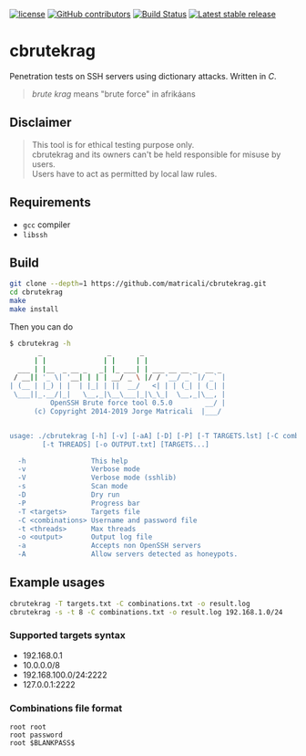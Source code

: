 [![license](https://img.shields.io/github/license/matricali/cbrutekrag.svg)](https://matricali.mit-license.org/2014) [![GitHub contributors](https://img.shields.io/github/contributors/matricali/cbrutekrag.svg)](https://github.com/matricali/cbrutekrag/graphs/contributors) [![Build Status](https://travis-ci.org/matricali/cbrutekrag.svg?branch=master)](https://travis-ci.org/matricali/cbrutekrag) [![Latest stable release](https://img.shields.io/badge/dynamic/json.svg?label=stable&url=https%3A%2F%2Fapi.github.com%2Frepos%2Fmatricali%2Fcbrutekrag%2Freleases%2Flatest&query=%24.name&colorB=blue)](https://github.com/matricali/cbrutekrag/releases/latest)

# cbrutekrag
Penetration tests on SSH servers using dictionary attacks. Written in _C_.

> _brute krag_ means "brute force" in afrikáans

## Disclaimer
>This tool is for ethical testing purpose only.   
>cbrutekrag and its owners can't be held responsible for misuse by users.   
>Users have to act as permitted by local law rules.

## Requirements
* `gcc` compiler
* `libssh`

## Build
```bash
git clone --depth=1 https://github.com/matricali/cbrutekrag.git
cd cbrutekrag
make
make install
```
Then you can do
```bash
$ cbrutekrag -h
       _                _       _
      | |              | |     | |
  ___ | |__  _ __ _   _| |_ ___| | ___ __ __ _  __ _
 / __|| '_ \| '__| | | | __/ _ \ |/ / '__/ _` |/ _` |
| (__ | |_) | |  | |_| | ||  __/   <| | | (_| | (_| |
 \___||_.__/|_|   \__,_|\__\___|_|\_\_|  \__,_|\__, |
          OpenSSH Brute force tool 0.5.0        __/ |
      (c) Copyright 2014-2019 Jorge Matricali  |___/


usage: ./cbrutekrag [-h] [-v] [-aA] [-D] [-P] [-T TARGETS.lst] [-C combinations.lst]
		[-t THREADS] [-o OUTPUT.txt] [TARGETS...]

  -h                This help
  -v                Verbose mode
  -V                Verbose mode (sshlib)
  -s                Scan mode
  -D                Dry run
  -P                Progress bar
  -T <targets>      Targets file
  -C <combinations> Username and password file
  -t <threads>      Max threads
  -o <output>       Output log file
  -a                Accepts non OpenSSH servers
  -A                Allow servers detected as honeypots.
```

## Example usages
```bash
cbrutekrag -T targets.txt -C combinations.txt -o result.log
cbrutekrag -s -t 8 -C combinations.txt -o result.log 192.168.1.0/24
```

### Supported targets syntax

* 192.168.0.1
* 10.0.0.0/8
* 192.168.100.0/24:2222
* 127.0.0.1:2222

### Combinations file format
```
root root
root password
root $BLANKPASS$
```
